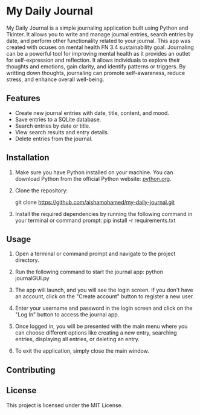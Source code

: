 # My Daily Journal

My Daily Journal is a simple journaling application built using Python and Tkinter. It allows you to write and manage journal entries, search entries by date, and perform other functionality related to your journal. This app was created with ocuses on mental health FN 3.4 sustainability goal. Journaling can be a powerful tool for improving mental health as it provides an outlet for self-expression and reflection. It allows individuals to explore their thoughts and emotions, gain clarity, and identify patterns or triggers. By writting down thoughts, journaling can promote self-awareness, reduce stress, and enhance overall well-being.

## Features

- Create new journal entries with date, title, content, and mood.
- Save entries to a SQLite database.
- Search entries by date or title.
- View search results and entry details.
- Delete entries from the journal.

## Installation

1. Make sure you have Python installed on your machine. You can download Python from the official Python website: [python.org](https://www.python.org).
2. Clone the repository:

   git clone https://github.com/aishamohamed/my-daily-journal.git
3. Install the required dependencies by running the following command in your terminal or command prompt:
   pip install -r requirements.txt

## Usage
1. Open a terminal or command prompt and navigate to the project directory.

2. Run the following command to start the journal app:
   python journalGUI.py

3. The app will launch, and you will see the login screen. If you don't have an account, click on the "Create account" button to register a new user.

4. Enter your username and password in the login screen and click on the "Log In" button to access the journal app.

5. Once logged in, you will be presented with the main menu where you can choose different options like creating a new entry, searching entries, displaying all entries, or deleting an entry.

6. To exit the application, simply close the main window.

## Contributing

## License
This project is licensed under the MIT License.
